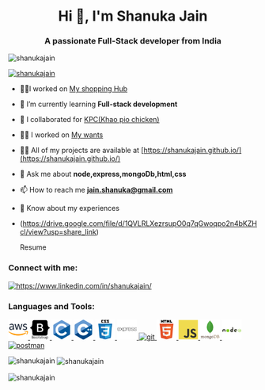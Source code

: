 <h1 align="center">Hi 👋, I'm Shanuka Jain</h1>
<h3 align="center">A passionate Full-Stack developer from India</h3>

<p align="left"> <img src="https://komarev.com/ghpvc/?username=shanukajain&label=Profile%20views&color=0e75b6&style=flat" alt="shanukajain" /> </p>

<p align="left"> <a href="https://github.com/ryo-ma/github-profile-trophy"><img src="https://github-profile-trophy.vercel.app/?username=shanukajain" alt="shanukajain" /></a> </p>

- 🧑‍💻I worked on [My shopping Hub](https://github.com/shanukajain/wonderful-kiss-9318.git)

- 🌱 I’m currently learning **Full-stack development**

- 👯 I collaborated for [KPC(Khao pio chicken)](https://github.com/rajeshuser/tall-question-6900.git)

- 🧑‍💻 I worked on [My wants](https://github.com/shanukajain/hilarious-flame-4763.git)

- 👨‍💻 All of my projects are available at [https://shanukajain.github.io/](https://shanukajain.github.io/)

- 💬 Ask me about **node,express,mongoDb,html,css**

- 📫 How to reach me **jain.shanuka@gmail.com**

- 📄 Know about my experiences
- <a>(https://drive.google.com/file/d/1QVLRLXezrsupO0q7qGwoqpo2n4bKZHcl/view?usp=share_link)<p>Resume<p></a>

<h3 align="left">Connect with me:</h3>
<p align="left">
<a href="https://linkedin.com/in/https://www.linkedin.com/in/shanukajain/" target="blank"><img align="center" src="https://raw.githubusercontent.com/rahuldkjain/github-profile-readme-generator/master/src/images/icons/Social/linked-in-alt.svg" alt="https://www.linkedin.com/in/shanukajain/" height="30" width="40" /></a>
</p>

<h3 align="left">Languages and Tools:</h3>
<p align="left"> <a href="https://aws.amazon.com" target="_blank" rel="noreferrer"> <img src="https://raw.githubusercontent.com/devicons/devicon/master/icons/amazonwebservices/amazonwebservices-original-wordmark.svg" alt="aws" width="40" height="40"/> </a> <a href="https://getbootstrap.com" target="_blank" rel="noreferrer"> <img src="https://raw.githubusercontent.com/devicons/devicon/master/icons/bootstrap/bootstrap-plain-wordmark.svg" alt="bootstrap" width="40" height="40"/> </a> <a href="https://www.cprogramming.com/" target="_blank" rel="noreferrer"> <img src="https://raw.githubusercontent.com/devicons/devicon/master/icons/c/c-original.svg" alt="c" width="40" height="40"/> </a> <a href="https://www.w3schools.com/cpp/" target="_blank" rel="noreferrer"> <img src="https://raw.githubusercontent.com/devicons/devicon/master/icons/cplusplus/cplusplus-original.svg" alt="cplusplus" width="40" height="40"/> </a> <a href="https://www.w3schools.com/css/" target="_blank" rel="noreferrer"> <img src="https://raw.githubusercontent.com/devicons/devicon/master/icons/css3/css3-original-wordmark.svg" alt="css3" width="40" height="40"/> </a> <a href="https://expressjs.com" target="_blank" rel="noreferrer"> <img src="https://raw.githubusercontent.com/devicons/devicon/master/icons/express/express-original-wordmark.svg" alt="express" width="40" height="40"/> </a> <a href="https://git-scm.com/" target="_blank" rel="noreferrer"> <img src="https://www.vectorlogo.zone/logos/git-scm/git-scm-icon.svg" alt="git" width="40" height="40"/> </a> <a href="https://www.w3.org/html/" target="_blank" rel="noreferrer"> <img src="https://raw.githubusercontent.com/devicons/devicon/master/icons/html5/html5-original-wordmark.svg" alt="html5" width="40" height="40"/> </a> <a href="https://developer.mozilla.org/en-US/docs/Web/JavaScript" target="_blank" rel="noreferrer"> <img src="https://raw.githubusercontent.com/devicons/devicon/master/icons/javascript/javascript-original.svg" alt="javascript" width="40" height="40"/> </a> <a href="https://www.mongodb.com/" target="_blank" rel="noreferrer"> <img src="https://raw.githubusercontent.com/devicons/devicon/master/icons/mongodb/mongodb-original-wordmark.svg" alt="mongodb" width="40" height="40"/> </a> <a href="https://nodejs.org" target="_blank" rel="noreferrer"> <img src="https://raw.githubusercontent.com/devicons/devicon/master/icons/nodejs/nodejs-original-wordmark.svg" alt="nodejs" width="40" height="40"/> </a> <a href="https://postman.com" target="_blank" rel="noreferrer"> <img src="https://www.vectorlogo.zone/logos/getpostman/getpostman-icon.svg" alt="postman" width="40" height="40"/> </a> </p>

<p><img align="left" src="https://github-readme-stats.vercel.app/api/top-langs?username=shanukajain&show_icons=true&locale=en&layout=compact" alt="shanukajain" /></p>

<p>&nbsp;<img align="center" src="https://github-readme-stats.vercel.app/api?username=shanukajain&show_icons=true&locale=en" alt="shanukajain" /></p>

<p><img align="center" src="https://github-readme-streak-stats.herokuapp.com/?user=shanukajain&" alt="shanukajain" /></p>
